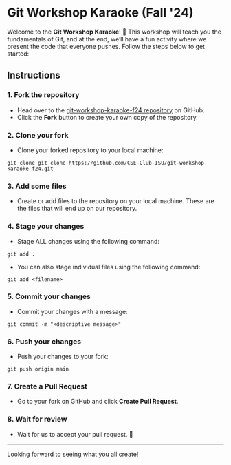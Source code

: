 # Git Workshop Karaoke (Fall '24)

Welcome to the **Git Workshop Karaoke**! 🎤 This workshop will teach you the fundamentals of Git, and at the end, we’ll have a fun activity where we present the code that everyone pushes. Follow the steps below to get started:

## Instructions

### 1. Fork the repository

- Head over to the [git-workshop-karaoke-f24 repository](#) on GitHub.
- Click the **Fork** button to create your own copy of the repository.

### 2. Clone your fork

- Clone your forked repository to your local machine:

`git clone git clone https://github.com/CSE-Club-ISU/git-workshop-karaoke-f24.git`

### 3. Add some files

- Create or add files to the repository on your local machine. These are the files that will end up on our repository.

### 4. Stage your changes

- Stage ALL changes using the following command:

`git add .`

- You can also stage individual files using the following command:

`git add <filename>`

### 5. Commit your changes

- Commit your changes with a message:

`git commit -m "<descriptive message>"`

### 6. Push your changes

- Push your changes to your fork:

`git push origin main`

### 7. Create a Pull Request

- Go to your fork on GitHub and click **Create Pull Request**.

### 8. Wait for review

- Wait for us to accept your pull request. 🎉

---

Looking forward to seeing what you all create!
